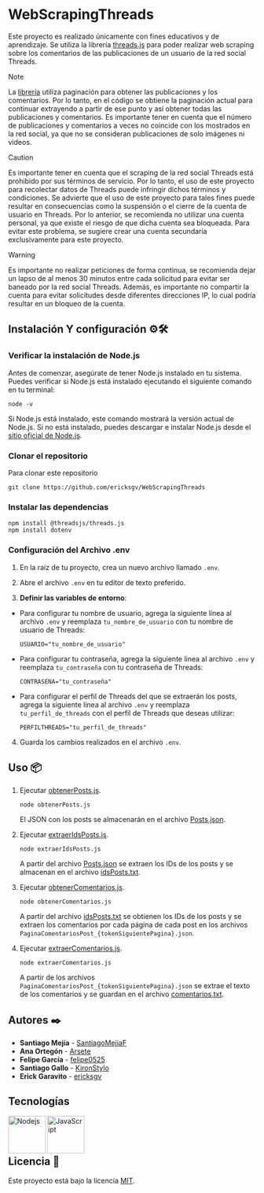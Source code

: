 # WebScrapingThreads

Este proyecto es realizado únicamente con fines educativos y de aprendizaje. Se utiliza la librería [threads.js](https://github.com/threadsjs/threads.js) para poder realizar web scraping sobre los comentarios de las publicaciones de un usuario de la red social Threads.

> [!NOTE]
> La [librería](https://github.com/threadsjs/threads.js) utiliza paginación para obtener las publicaciones y los comentarios. Por lo tanto, en el código se obtiene la paginación actual para continuar extrayendo a partir de ese punto y así obtener todas las publicaciones y comentarios. Es importante tener en cuenta que el número de publicaciones y comentarios a veces no coincide con los mostrados en la red social, ya que no se consideran publicaciones de solo imágenes ni videos.

> [!CAUTION]
> Es importante tener en cuenta que el scraping de la red social Threads está prohibido por sus términos de servicio. Por lo tanto, el uso de este proyecto para recolectar datos de Threads puede infringir dichos términos y condiciones. Se advierte que el uso de este proyecto para tales fines puede resultar en consecuencias como la suspensión o el cierre de la cuenta de usuario en Threads. Por lo anterior, se recomienda no utilizar una cuenta personal, ya que existe el riesgo de que dicha cuenta sea bloqueada. Para evitar este problema, se sugiere crear una cuenta secundaria exclusivamente para este proyecto.

> [!WARNING]
> Es importante no realizar peticiones de forma continua, se recomienda dejar un lapso de al menos 30 minutos entre cada solicitud para evitar ser baneado por la red social Threads. Además, es importante no compartir la cuenta para evitar solicitudes desde diferentes direcciones IP, lo cual podría resultar en un bloqueo de la cuenta.

## Instalación Y configuración ⚙️🛠️

### Verificar la instalación de Node.js
Antes de comenzar, asegúrate de tener Node.js instalado en tu sistema. Puedes verificar si Node.js está instalado ejecutando el siguiente comando en tu terminal:
```
node -v
```
Si Node.js está instalado, este comando mostrará la versión actual de Node.js. Si no está instalado, puedes descargar e instalar Node.js desde el [sitio oficial de Node.js](https://nodejs.org/en/download).

### Clonar el repositorio
Para clonar este repositorio
```
git clone https://github.com/ericksgv/WebScrapingThreads
```
### Instalar las dependencias
```
npm install @threadsjs/threads.js
npm install dotenv
```
### Configuración del Archivo .env

1. En la raíz de tu proyecto, crea un nuevo archivo llamado `.env`.

2. Abre el archivo `.env` en tu editor de texto preferido.
 
 3. **Definir las variables de entorno**:
  - Para configurar tu nombre de usuario, agrega la siguiente línea al archivo `.env` y reemplaza `tu_nombre_de_usuario` con tu nombre de usuario de Threads:
    ```plaintext
    USUARIO="tu_nombre_de_usuario"
    ```
  - Para configurar tu contraseña, agrega la siguiente línea al archivo `.env` y reemplaza `tu_contraseña` con tu contraseña de Threads:
    ```plaintext
    CONTRASENA="tu_contraseña"
    ```
   - Para configurar el perfil de Threads del que se extraerán los posts, agrega la siguiente línea al archivo `.env` y reemplaza `tu_perfil_de_threads` con el perfil de Threads que deseas utilizar:
     ```plaintext
     PERFILTHREADS="tu_perfil_de_threads"
     ```
 4. Guarda los cambios realizados en el archivo `.env`.
## Uso 📦
1. Ejecutar [obtenerPosts.js](./obtenerPosts.js).
   
     ```
     node obtenerPosts.js
     ```
     El JSON con los posts se almacenarán en el archivo [Posts.json](./Posts.json).
2. Ejecutar [extraerIdsPosts.js](./extraerIdsPosts.js).
   
     ```
     node extraerIdsPosts.js
     ```
     A partir del archivo [Posts.json](./Posts.json) se extraen los IDs de los posts y se almacenan en el archivo [idsPosts.txt](./idsPosts.txt).
3. Ejecutar [obtenerComentarios.js](./obtenerComentarios.js).
   
     ```
     node obtenerComentarios.js
     ```
      A partir del archivo [idsPosts.txt](./idsPosts.txt) se obtienen los IDs de los posts y se extraen los comentarios por cada página de cada post en los archivos `PaginaComentariosPost_{tokenSiguientePagina}.json`.
4. Ejecutar [extraerComentarios.js](./extraerComentarios.js).
   
     ```
     node extraerComentarios.js
     ```
     A partir de los archivos `PaginaComentariosPost_{tokenSiguientePagina}.json` se extrae el texto de los comentarios y se guardan en el archivo [comentarios.txt](./comentarios.txt).

## Autores ✒️
* **Santiago Mejía** - [SantiagoMejiaF](https://github.com/SantiagoMejiaF)
* **Ana Ortegón** - [Arsete](https://github.com/Arsete)
* **Felipe García** - [felipe0525](https://github.com/felipe0525)
* **Santiago Gallo** - [KironStylo](https://github.com/KironStylo)
* **Erick Garavito** - [ericksgv](https://github.com/ericksgv)

## Tecnologías
<img align="left" alt="Nodejs" width="76px" src="https://user-images.githubusercontent.com/25181517/183568594-85e280a7-0d7e-4d1a-9028-c8c2209e073c.png" /> 
<img align="left" alt="JavaScript" width="76px" src="https://raw.githubusercontent.com/jmnote/z-icons/master/svg/javascript.svg" /> 

<br>
<br>
<br>


## Licencia 📄
Este proyecto está bajo la licencia [MIT](./LICENSE).


